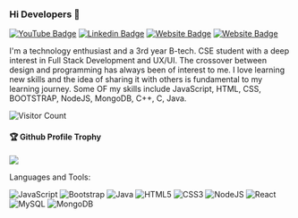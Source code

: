 ### Hi Developers 👋

[![YouTube Badge](https://img.shields.io/badge/YouTube-Khushi-red)]()
[![Linkedin Badge](https://img.shields.io/badge/-Khushi-blue?style=flat-square&logo=Linkedin&logoColor=white&link=https://www.linkedin.com/in/khushi-kashyap-4373261b2/)](https://www.linkedin.com/in/khushi-kashyap-4373261b2/)
[![Website Badge](https://img.shields.io/badge/WebSite-Khushi-green)](https://khushikashyap-web.github.io/MyPortfolio/)
[![Website Badge](https://img.shields.io/badge/StackOverflow-Khushi-yellow)](https://stackoverflow.com/users/19369127/khushi-kashyap-)

I'm a technology enthusiast and a 3rd year B-tech. CSE student with a deep interest in Full Stack Development and UX/UI. The crossover between design and programming has always been of interest to me. I love learning new skills and the idea of sharing it with others is fundamental to my learning journey. Some OF my skills include JavaScript, HTML, CSS, BOOTSTRAP, NodeJS, MongoDB, C++, C, Java.


![Visitor Count](https://profile-counter.glitch.me/KHUSHIKASHYAP-WEB/count.svg)

<div>
  <h4>🏆 Github Profile Trophy</h4>
  <a href="https://github.com/ryo-ma/github-profile-trophy">
    <img src="https://github-profile-trophy.vercel.app/?username=KHUSHIKASHYAP-WEB&column=7"/>
  </a>
</div>

Languages and Tools: 

<img alt="JavaScript" src="https://img.shields.io/badge/javascript-%23FF26BE.svg?style=flat-square&logo=javascript&logoColor=white"/> <img alt="Bootstrap" src="https://img.shields.io/badge/bootstrap-%23563D7C.svg?style=flat-square&logo=bootstrap&logoColor=white"/> <img alt="Java" src="https://img.shields.io/badge/java-%23ED8B00.svg?style=flat-square&logo=java&logoColor=white"/> <img alt="HTML5" src="https://img.shields.io/badge/html5-%23E34F26.svg?style=flat-square&logo=html5&logoColor=white"/> <img alt="CSS3" src="https://img.shields.io/badge/css3-%231572B6.svg?style=flat-square&logo=css3&logoColor=white"/> <img alt="NodeJS" src="https://img.shields.io/badge/node.js-%2343853D.svg?style=flat-square&logo=node-dot-js&logoColor=white"/> <img alt="React" src="https://img.shields.io/badge/C++-%2320232a.svg?style=flat-square&logo=C++&logoColor=%2361DAFB"/>  <img alt="MySQL" src="https://img.shields.io/badge/mysql-%2300f.svg?style=flat-square&logo=mysql&logoColor=white"/> <img alt="MongoDB" src ="https://img.shields.io/badge/MongoDB-%234ea94b.svg?style=flat-square&logo=mongodb&logoColor=white"/>






